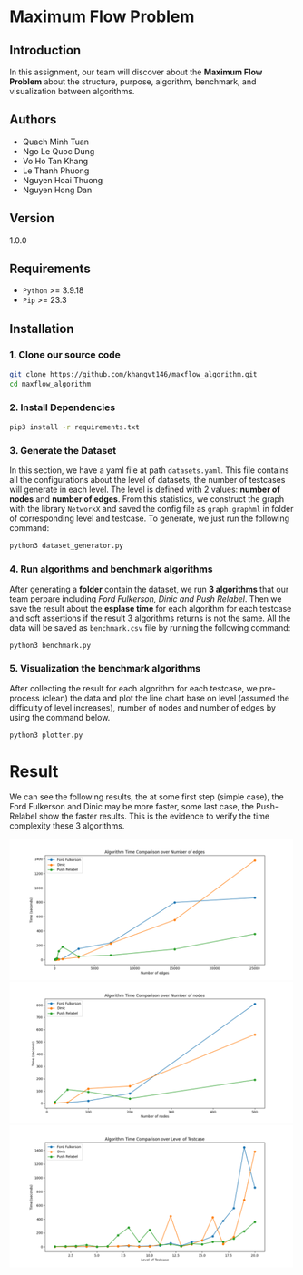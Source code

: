 # Maximum Flow Problem

## Introduction
In this assignment, our team will discover about the **Maximum Flow Problem** about the structure, purpose, algorithm, benchmark, and visualization between algorithms.

## Authors 
- Quach Minh Tuan
- Ngo Le Quoc Dung
- Vo Ho Tan Khang
- Le Thanh Phuong
- Nguyen Hoai Thuong
- Nguyen Hong Dan


## Version
1.0.0

## Requirements
+ `Python` >= 3.9.18
+ `Pip` >= 23.3


## Installation
### 1. Clone our source code
```sh
git clone https://github.com/khangvt146/maxflow_algorithm.git
cd maxflow_algorithm
```

### 2. Install Dependencies
```sh
pip3 install -r requirements.txt
```

### 3. Generate the Dataset
In this section, we have a yaml file at path `datasets.yaml`. This file contains all the configurations about the level of datasets, the number of testcases will generate in each level. The level is defined with 2 values: **number of nodes** and **number of edges**. From this statistics, we construct the graph with the library `NetworkX` and saved the config file as `graph.graphml` in folder of corresponding level and testcase. To generate, we just run the following command:
```sh
python3 dataset_generator.py
```

### 4. Run algorithms and benchmark algorithms
After generating a **folder** contain the dataset, we run **3 algorithms** that our team perpare including *Ford Fulkerson, Dinic and Push Relabel*. Then we save the result about the **esplase time** for each algorithm for each testcase and soft assertions if the result 3 algorithms returns is not the same. All the data will be saved as `benchmark.csv` file by running the following command:
```sh
python3 benchmark.py
```

### 5. Visualization the benchmark algorithms
After collecting the result for each algorithm for each testcase, we pre-process (clean) the data and plot the line chart base on level (assumed the difficulty of level increases), number of nodes and number of edges by using the command below.
```sh
python3 plotter.py
```

# Result
We can see the following results, the at some first step (simple case), the Ford Fulkerson and Dinic may be more faster, some last case, the Push-Relabel show the faster results. This is the evidence to verify the time complexity these 3 algorithms.
<p float="left">
  <img src="/plot_edge_standard.png" width="500" />
  <img src="/plot_node_standard.png" width="500" /> 
  <img src="/plot_level_standard.png" width="500" />
</p>
